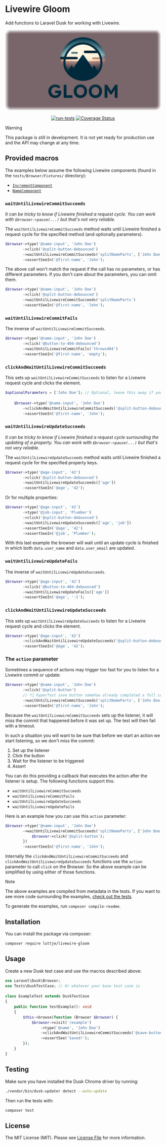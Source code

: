 # Livewire Gloom

Add functions to Laravel Dusk for working with Livewire.

<div align="center">

![Livewire Gloom](banner.png)

[![run-tests](https://github.com/luttje/livewire-gloom/actions/workflows/run-tests.yml/badge.svg)](https://github.com/luttje/livewire-gloom/actions/workflows/run-tests.yml)
[![Coverage Status](https://coveralls.io/repos/github/luttje/livewire-gloom/badge.svg?branch=main)](https://coveralls.io/github/luttje/livewire-gloom?branch=main)

</div>

> [!Warning]
> This package is still in development. It is not yet ready for production use and the API may change at any time.

## Provided macros

The examples below assume the following Livewire components (found in the `tests/Browser/Fixtures/` directory):

- [`IncrementComponent`](tests/Browser/Fixtures/IncrementComponent.php)
- [`NameComponent`](tests/Browser/Fixtures/NameComponent.php)

<!-- #EXAMPLES_START -->
<!--
WARNING!

The contents up until #EXAMPLES_END are auto-generated based on attributes
in the tests.

Do not edit this section manually or your changes will be overwritten.
-->

### `waitUntilLivewireCommitSucceeds`

*It can be tricky to know if Livewire finished a request cycle. You can work
with `$browser->pause(...)` but that's not very reliable.*

The `waitUntilLivewireCommitSucceeds` method waits until Livewire finished a
request cycle for the specified method (and optionally parameters).

```php
$browser->type('@name-input', 'John Doe')
        ->click('@split-button-debounced')
        ->waitUntilLivewireCommitSucceeds('splitNameParts', ['John Doe'])
        ->assertSeeIn('@first-name', 'John');
```

The above call won't match the request if the call has no parameters,
or has different parameters. If you don't care about the parameters,
you can omit them.

```php
$browser->type('@name-input', 'John Doe')
        ->click('@split-button-debounced')
        ->waitUntilLivewireCommitSucceeds('splitNameParts')
        ->assertSeeIn('@first-name', 'John');
```

### `waitUntilLivewireCommitFails`

The inverse of `waitUntilLivewireCommitSucceeds`.

```php
$browser->type('@name-input', 'John Doe')
        ->click('@button-to-404-debounced')
        ->waitUntilLivewireCommitFails('throws404')
        ->assertSeeIn('@first-name', 'empty');
```

### `clickAndWaitUntilLivewireCommitSucceeds`

This sets up `waitUntilLivewireCommitSucceeds` to listen for a Livewire request
cycle and clicks the element.

```php
$optionalParameters = ['John Doe']; // Optional, leave this away if you don't have parameters or wish to match any parameters

    $browser->type('@name-input', 'John Doe')
        ->clickAndWaitUntilLivewireCommitSucceeds('@split-button-debounced', 'splitNameParts', $optionalParameters)
        ->assertSeeIn('@first-name', 'John');
```

### `waitUntilLivewireUpdateSucceeds`

*It can be tricky to know if Livewire finished a request cycle surrounding the
updating of a property. You can work with `$browser->pause(...)` but that's not
very reliable.*

The `waitUntilLivewireUpdateSucceeds` method waits until Livewire finished a
request cycle for the specified property keys.

```php
$browser->type('@age-input', '42')
        ->click('@split-button-debounced')
        ->waitUntilLivewireUpdateSucceeds(['age'])
        ->assertSeeIn('@age', '42');
```

Or for multiple properties:

```php
$browser->type('@age-input', '42')
        ->type('@job-input', 'Plumber')
        ->click('@split-button-debounced')
        ->waitUntilLivewireUpdateSucceeds(['age', 'job'])
        ->assertSeeIn('@age', '42')
        ->assertSeeIn('@job', 'Plumber');
```

With this last example the browser will wait until an update cycle is finished
in which both `data.user_name` and `data.user_email` are updated.

### `waitUntilLivewireUpdateFails`

The inverse of `waitUntilLivewireUpdateSucceeds`.

```php
$browser->type('@age-input', '42')
        ->click('@button-to-404-debounced')
        ->waitUntilLivewireUpdateFails(['age'])
        ->assertSeeIn('@age', '-1');
```

### `clickAndWaitUntilLivewireUpdateSucceeds`

This sets up `waitUntilLivewireUpdateSucceeds` to listen for a Livewire request
cycle and clicks the element.

```php
$browser->type('@age-input', '42')
        ->clickAndWaitUntilLivewireUpdateSucceeds('@split-button-debounced', ['age'])
        ->assertSeeIn('@age', '42');
```

### The `action` parameter

Sometimes a sequence of actions may trigger too fast for you to listen for a
Livewire commit or update:

```php
$browser->type('@name-input', 'John Doe')
        ->click('@split-button')
        // *🚀 hyperfast save button somehow already completed a full commit here*
        ->waitUntilLivewireCommitSucceeds('splitNameParts', ['John Doe']) // test fails here due to timeout
        ->assertSeeIn('@first-name', 'John');
```

Because the `waitUntilLivewireCommitSucceeds` sets up the listener, it will
miss the commit that happened before it was set up. The test will then fail
with a timeout.

In such a situation you will want to be sure that before we start an action we
start listening, so we don't miss the commit:

1. Set up the listener
2. Click the button
3. Wait for the listener to be triggered
4. Assert

You can do this providing a callback that executes the action after the listener
is setup. The following functions support this:

- `waitUntilLivewireCommitSucceeds`
- `waitUntilLivewireCommitFails`
- `waitUntilLivewireUpdateSucceeds`
- `waitUntilLivewireUpdateFails`

Here is an example how you can use this `action` parameter:

```php
$browser->type('@name-input', 'John Doe')
        ->waitUntilLivewireCommitSucceeds('splitNameParts', ['John Doe'], action: function () use ($browser) {
            $browser->click('@split-button');
        })
        ->assertSeeIn('@first-name', 'John');
```

Internally the `clickAndWaitUntilLivewireCommitSucceeds` and
`clickAndWaitUntilLivewireUpdateSucceeds` functions use the `action` parameter
to call `click` on the Browser. So the above example can be simplified by using
either of those functions.

<!-- #EXAMPLES_END -->

> [!Note]
> The above examples are compiled from metadata in the tests. If you want to see 
> more code surrounding the examples,
> [check out the tests](tests/Browser/ReadmeExamplesTest.php).
>
> To generate the examples, run `composer compile-readme`.

## Installation

You can install the package via composer:

```bash
composer require luttje/livewire-gloom
```

## Usage

Create a new Dusk test case and use the macros described above:

```php
use Laravel\Dusk\Browser;
use Tests\DuskTestCase; // Or whatever your base test case is

class ExampleTest extends DuskTestCase
{
    public function testExample(): void
    {
        $this->browse(function (Browser $browser) {
            $browser->visit('/example')
                ->type('@name', 'John Doe')
                ->clickAndWaitUntilLivewireCommitSucceeds('@save-button', 'save')
                ->assertSee('Saved!');
        });
    }
}
```

## Testing

Make sure you have installed the Dusk Chrome driver by running:

```bash
./vendor/bin/dusk-updater detect --auto-update
```

Then run the tests with:

```bash
composer test
```

## License

The MIT License (MIT). Please see [License File](LICENSE.md) for more information.
